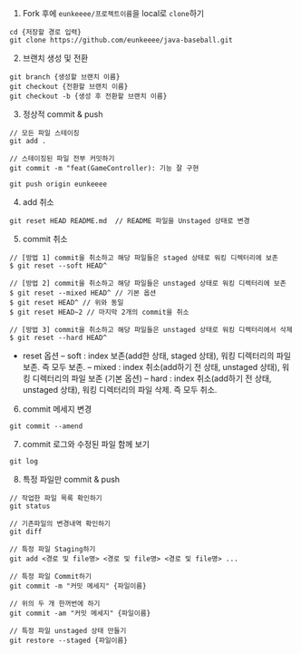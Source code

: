 1. Fork 후에 `eunkeeee/프로젝트이름`을 local로 `clone`하기
```
cd {저장할 경로 입력}
git clone https://github.com/eunkeeee/java-baseball.git
```

2. 브랜치 생성 및 전환
```
git branch {생성할 브랜치 이름}
git checkout {전환할 브랜치 이름}
git checkout -b {생성 후 전환할 브랜치 이름}
```


3. 정상적 commit & push
```
// 모든 파일 스테이징
git add . 

// 스테이징된 파일 전부 커밋하기
git commit -m "feat(GameController): 기능 잘 구현

git push origin eunkeeee
```

4. add 취소
```
git reset HEAD README.md  // README 파일을 Unstaged 상태로 변경
```

5. commit 취소
```
// [방법 1] commit을 취소하고 해당 파일들은 staged 상태로 워킹 디렉터리에 보존
$ git reset --soft HEAD^

// [방법 2] commit을 취소하고 해당 파일들은 unstaged 상태로 워킹 디렉터리에 보존
$ git reset --mixed HEAD^ // 기본 옵션
$ git reset HEAD^ // 위와 동일
$ git reset HEAD~2 // 마지막 2개의 commit을 취소

// [방법 3] commit을 취소하고 해당 파일들은 unstaged 상태로 워킹 디렉터리에서 삭제
$ git reset --hard HEAD^
```
- reset 옵션
  – soft : index 보존(add한 상태, staged 상태), 워킹 디렉터리의 파일 보존. 즉 모두 보존.
  – mixed : index 취소(add하기 전 상태, unstaged 상태), 워킹 디렉터리의 파일 보존 (기본 옵션)
  – hard : index 취소(add하기 전 상태, unstaged 상태), 워킹 디렉터리의 파일 삭제. 즉 모두 취소.

6. commit 메세지 변경
```
git commit --amend
```

7. commit 로그와 수정된 파일 함께 보기
```
git log
```

8. 특정 파일만 commit & push
```
// 작업한 파일 목록 확인하기
git status

// 기존파일의 변경내역 확인하기
git diff

// 특정 파일 Staging하기
git add <경로 및 file명> <경로 및 file명> <경로 및 file명> ...

// 특정 파일 Commit하기
git commit -m "커밋 메세지" {파일이름}

// 위의 두 개 한꺼번에 하기
git commit -am "커밋 메세지" {파일이름}

// 특정 파일 unstaged 상태 만들기
git restore --staged {파일이름}
```
